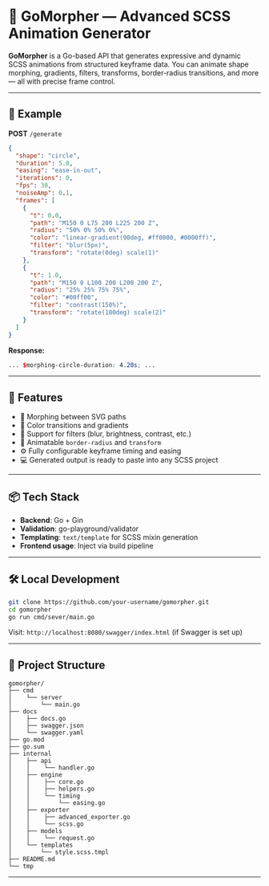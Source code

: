 # 🎨 GoMorpher — Advanced SCSS Animation Generator

**GoMorpher** is a Go-based API that generates expressive and dynamic SCSS animations from structured keyframe data. You can animate shape morphing, gradients, filters, transforms, border-radius transitions, and more — all with precise frame control.

---

## 🚀 Example

**POST** `/generate`

```json
{
  "shape": "circle",
  "duration": 5.0,
  "easing": "ease-in-out",
  "iterations": 0,
  "fps": 30,
  "noiseAmp": 0.1,
  "frames": [
    {
      "t": 0.0,
      "path": "M150 0 L75 200 L225 200 Z",
      "radius": "50% 0% 50% 0%",
      "color": "linear-gradient(90deg, #ff0000, #0000ff)",
      "filter": "blur(5px)",
      "transform": "rotate(0deg) scale(1)"
    },
    {
      "t": 1.0,
      "path": "M150 0 L100 200 L200 200 Z",
      "radius": "25% 25% 75% 75%",
      "color": "#00ff00",
      "filter": "contrast(150%)",
      "transform": "rotate(180deg) scale(2)"
    }
  ]
}
```

**Response:**
```scss
... $morphing-circle-duration: 4.20s; ...

```

---

## 🔧 Features

- 🔁 Morphing between SVG paths
- 🎨 Color transitions and gradients
- 🌈 Support for filters (blur, brightness, contrast, etc.)
- 📐 Animatable `border-radius` and `transform`
- ⚙️ Fully configurable keyframe timing and easing
- 💻 Generated output is ready to paste into any SCSS project

---

## 📦 Tech Stack

- **Backend**: Go + Gin
- **Validation**: go-playground/validator
- **Templating**: `text/template` for SCSS mixin generation
- **Frontend usage**: Inject via build pipeline

---

## 🛠 Local Development

```bash
git clone https://github.com/your-username/gomorpher.git
cd gomorpher
go run cmd/sever/main.go 
```

Visit: `http://localhost:8080/swagger/index.html` (if Swagger is set up)

---

## 📁 Project Structure

```
gomorpher/
├── cmd
│    └── server
│        └── main.go
├── docs
│    ├── docs.go
│    ├── swagger.json
│    └── swagger.yaml
├── go.mod
├── go.sum
├── internal
│    ├── api
│    │    └── handler.go
│    ├── engine
│    │    ├── core.go
│    │    ├── helpers.go
│    │    └── timing
│    │        └── easing.go
│    ├── exporter
│    │    ├── advanced_exporter.go
│    │    └── scss.go
│    ├── models
│    │    └── request.go
│    └── templates
│        └── style.scss.tmpl
├── README.md
└── tmp 
```

---



